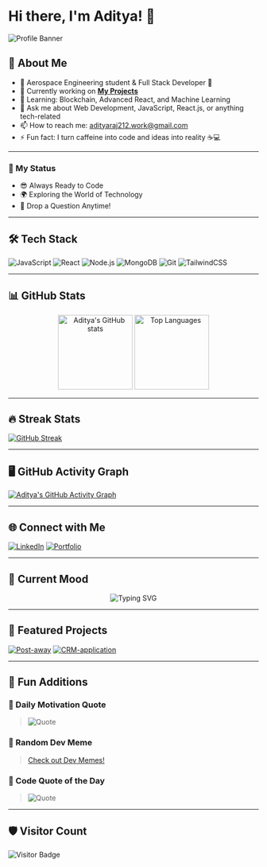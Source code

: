 # Hi there, I'm Aditya! 👋

![Profile Banner](https://media.giphy.com/media/QTfX9Ejfra3ZmNxh6B/giphy.gif)

## 🚀 About Me
- 🌌 Aerospace Engineering student & Full Stack Developer 🚀
- 🔭 Currently working on **[My Projects](https://github.com/AdityaRaj212?tab=repositories)**
- 🌱 Learning: Blockchain, Advanced React, and Machine Learning
- 💬 Ask me about Web Development, JavaScript, React.js, or anything tech-related
- 📫 How to reach me: [adityaraj212.work@gmail.com](mailto:adityaraj212.work@gmail.com)
- ⚡ Fun fact: I turn caffeine into code and ideas into reality ☕💻

---

### 🚦 My Status
- 😎 Always Ready to Code
- 🌍 Exploring the World of Technology
- 💬 Drop a Question Anytime!

---

## 🛠️ Tech Stack
![JavaScript](https://img.shields.io/badge/JavaScript-F7DF1E?style=for-the-badge&logo=javascript&logoColor=black)
![React](https://img.shields.io/badge/React-61DAFB?style=for-the-badge&logo=react&logoColor=black)
![Node.js](https://img.shields.io/badge/Node.js-339933?style=for-the-badge&logo=nodedotjs&logoColor=white)
![MongoDB](https://img.shields.io/badge/MongoDB-4EA94B?style=for-the-badge&logo=mongodb&logoColor=white)
![Git](https://img.shields.io/badge/Git-F05032?style=for-the-badge&logo=git&logoColor=white)
![TailwindCSS](https://img.shields.io/badge/TailwindCSS-38B2AC?style=for-the-badge&logo=tailwind-css&logoColor=white)

---

## 📊 GitHub Stats
<div align="center">
  <img src="https://github-readme-stats.vercel.app/api?username=AdityaRaj212&show_icons=true&theme=radical" alt="Aditya's GitHub stats" height="150px"/>
  <img src="https://github-readme-stats.vercel.app/api/top-langs/?username=AdityaRaj212&layout=compact&theme=radical" alt="Top Languages" height="150px"/>
</div>

---

## 🔥 Streak Stats
[![GitHub Streak](https://streak-stats.demolab.com?user=AdityaRaj212&theme=radical&date_format=j%20M%5B%20Y%5D)](https://git.io/streak-stats)

---

## 🖥️ GitHub Activity Graph
[![Aditya's GitHub Activity Graph](https://github-readme-activity-graph.vercel.app/graph?username=AdityaRaj212&theme=radical)](https://github.com/ashutosh00710/github-readme-activity-graph)

---

## 🌐 Connect with Me
[![LinkedIn](https://img.shields.io/badge/LinkedIn-0A66C2?style=for-the-badge&logo=linkedin&logoColor=white)]([https://linkedin.com/in/your-profile](https://www.linkedin.com/in/aditya-raj-shit-b30129258/))
[![Portfolio](https://img.shields.io/badge/Portfolio-000000?style=for-the-badge&logo=github&logoColor=white)]([https://adityaraj212.vercel.app](https://portfolio-4g4n.onrender.com))

---

## 🌈 Current Mood
<p align="center">
  <img src="https://readme-typing-svg.herokuapp.com?font=Fira+Code&size=22&duration=4000&pause=1000&color=36BCF7&center=true&width=500&lines=Exploring+the+infinite+sky+🌌;Crafting+web+applications+🌐;Tracing+data+patterns+🔍;Bringing+ideas+to+life+🚀" alt="Typing SVG" />
</p>

---

## 📌 Featured Projects

[![Post-away](https://github-readme-stats.vercel.app/api/pin/?username=AdityaRaj212&repo=PostAway-Beta&theme=radical)](https://github.com/AdityaRaj212/PostAway-Beta)
[![CRM-application](https://github-readme-stats.vercel.app/api/pin/?username=AdityaRaj212&repo=CRM_application&theme=radical)](https://github.com/AdityaRaj212/CRM_application)

---

## 🎨 Fun Additions
### 🌌 Daily Motivation Quote
> ![Quote](https://quotes-github-readme.vercel.app/api?type=horizontal&theme=radical)

### 🎯 Random Dev Meme
> [Check out Dev Memes!](https://devhumor.com/)

### 🌟 Code Quote of the Day
> ![Quote](https://quotes-github-readme.vercel.app/api?type=vertical&theme=dark)

---

## 🛡️ Visitor Count
![Visitor Badge](https://komarev.com/ghpvc/?username=AdityaRaj212&style=flat-square&color=blue)
